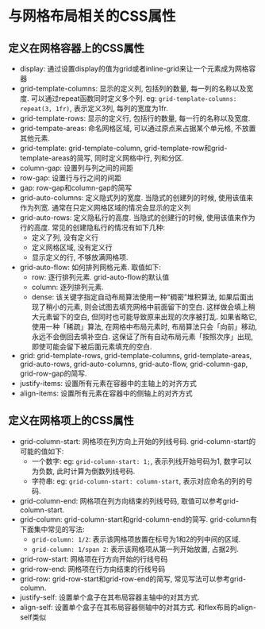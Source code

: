 # 与网格布局相关的CSS属性

## 定义在网格容器上的CSS属性
* display: 通过设置display的值为grid或者inline-grid来让一个元素成为网格容器
* grid-template-columns: 显示的定义列, 包括列的数量, 每一列的名称以及宽度. 可以通过repeat函数同时定义多个列. eg: `grid-template-columns: repeat(3, 1fr)`, 表示定义3列, 每列的宽度为1fr.
* grid-template-rows: 显示的定义行, 包括行的数量, 每一行的名称以及宽度. 
* grid-tempate-areas: 命名网格区域, 可以通过原点来占据某个单元格, 不放置其他元素. 
* grid-template: grid-template-column, grid-template-row和grid-template-areas的简写, 同时定义网格中行, 列和分区. 
* column-gap: 设置列与列之间的间距
* row-gap: 设置行与行之间的间距
* gap: row-gap和column-gap的简写
* grid-auto-columns: 定义隐式列的宽度. 当隐式的创建列的时候, 使用该值来作为列宽. 通常在只定义网格区域的情况会显示的定义列
* grid-auto-rows: 定义隐私行的高度. 当隐式的创建行的时候, 使用该值来作为行的高度. 常见的创建隐私行的情况有如下几种:
  * 定义了列, 没有定义行
  * 定义网格区域, 没有定义行
  * 显示定义的行, 不够放满网格项.
* grid-auto-flow: 如何排列网格元素. 取值如下:
  * row: 逐行排列元素. grid-auto-flow的默认值
  * column: 逐列排列元素. 
  * dense: 该关键字指定自动布局算法使用一种“稠密”堆积算法, 如果后面出现了稍小的元素, 则会试图去填充网格中前面留下的空白. 这样做会填上稍大元素留下的空白, 但同时也可能导致原来出现的次序被打乱. 如果省略它, 使用一种「稀疏」算法, 在网格中布局元素时, 布局算法只会「向前」移动, 永远不会倒回去填补空白. 这保证了所有自动布局元素「按照次序」出现, 即使可能会留下被后面元素填充的空白. 
* grid: grid-template-rows, grid-template-columns, grid-template-areas, grid-auto-rows, grid-auto-columns, grid-auto-flow, grid-column-gap, grid-row-gap的简写. 
* justify-items: 设置所有元素在容器中的主轴上的对齐方式
* align-items: 设置所有元素在容器中的侧轴上的对齐方式

## 定义在网格项上的CSS属性

* grid-column-start: 网格项在列方向上开始的列线号码. grid-column-start的可能的值如下:
  * 一个数字: eg: `grid-column-start: 1;`, 表示列线开始号码为1, 数字可以为负数, 此时计算为倒数列线号码. 
  * 字符串: eg: `grid-column-start: column-start`, 表示对应命名的列的号码. 
* grid-column-end: 网格项在列方向结束的列线号码, 取值可以参考grid-column-start. 
* grid-column: grid-column-start和grid-column-end的简写. grid-column有下面集中常见的写法: 
  * `grid-column: 1/2`: 表示该网格项放置在标号为1和2的列中间的区域. 
  * `grid-column: 1/span 2`: 表示该网格项从第一列开始放置, 占据2列. 
* grid-row-start: 网格项在行方向开始的行线号码
* grid-row-end: 网格项在行方向结束的行线号码
* grid-row: grid-row-start和grid-row-end的简写, 常见写法可以参考grid-column. 
* justify-self: 设置单个盒子在其布局容器主轴中的对其方式. 
* align-self: 设置单个盒子在其布局容器侧轴中的对其方式. 和flex布局的align-self类似